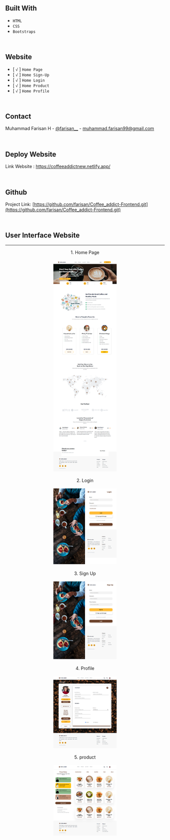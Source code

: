 ## Built With

- `HTML`
- `CSS`
- `Bootstraps`

<br>

## Website

- [ ``√`` ] `Home Page`
- [ ``√`` ] `Home Sign-Up`
- [ ``√`` ] `Home Login`
- [ ``√`` ] `Home Product`
- [ ``√`` ] `Home Profile`

<br>

## Contact

Muhammad Farisan H - [@farisan\_\_](https://instagram.com/farisan99__) - muhammad.farisan99@gmail.com

<br>

## Deploy Website

Link Website : https://coffeeaddictnew.netlify.app/

<br>

## Github

Project Link: [https://github.com/farisan/Coffee_addict-Frontend.git](https://github.com/farisan/Coffee_addict-Frontend.git)

<br>

## User Interface Website

<hr>
<div align="center">
1. Home Page
<br>
<br>
<img width="200" src="Screenshot/Home_ss.png" alt="Home page">
<div>

<br>
<div align="center">
2. Login
<br>
<br>
<img width="200" src="Screenshot/login_ss.png" alt="Home page">
<div>

<br>
<div align="center">
3. Sign Up
<br>
<br>
<img width="200" src="Screenshot/signup_ss.png" alt="Home page">
<div>

<br>
<div align="center">
4. Profile
<br>
<br>
<img width="200" src="Screenshot/profile_ss.png" alt="Home page">
<div>

<br>
<div align="center">
5. product
<br>
<br>
<img width="200" src="Screenshot/product_ss.png" alt="Home page">
<div>
